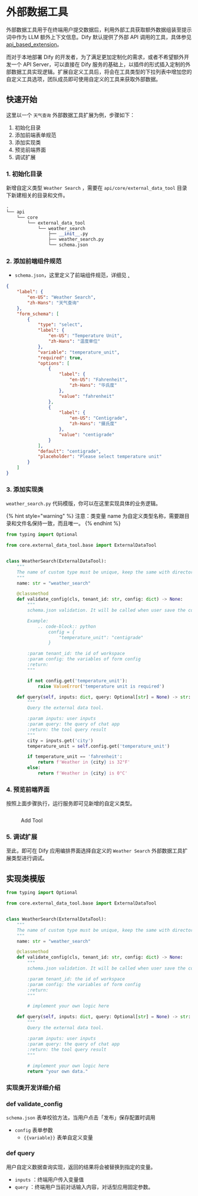 # 外部数据工具

外部数据工具用于在终端用户提交数据后，利用外部工具获取额外数据组装至提示词中作为 LLM 额外上下文信息。Dify 默认提供了外部 API 调用的工具，具体参见 [api\_based\_extension](../api\_based\_extension/ "mention")。

而对于本地部署 Dify 的开发者，为了满足更加定制化的需求，或者不希望额外开发一个 API Server，可以直接在 Dify 服务的基础上，以插件的形式插入定制的外部数据工具实现逻辑。扩展自定义工具后，将会在工具类型的下拉列表中增加您的自定义工具选项，团队成员即可使用自定义的工具来获取外部数据。

## 快速开始

这里以一个 `天气查询` 外部数据工具扩展为例，步骤如下：

1. 初始化目录
2. 添加前端表单规范
3. 添加实现类
4. 预览前端界面
5. 调试扩展

### 1. **初始化目录**

新增自定义类型 `Weather Search` ，需要在 `api/core/external_data_tool` 目录下新建相关的目录和文件。

```python
.
└── api
    └── core
        └── external_data_tool
            └── weather_search
                ├── __init__.py
                ├── weather_search.py
                └── schema.json
```

### 2. **添加前端组件规范**

* `schema.json`，这里定义了前端组件规范，详细见 [.](./ "mention")

```json
{
    "label": {
        "en-US": "Weather Search",
        "zh-Hans": "天气查询"
    },
    "form_schema": [
        {
            "type": "select",
            "label": {
                "en-US": "Temperature Unit",
                "zh-Hans": "温度单位"
            },
            "variable": "temperature_unit",
            "required": true,
            "options": [
                {
                    "label": {
                        "en-US": "Fahrenheit",
                        "zh-Hans": "华氏度"
                    },
                    "value": "fahrenheit"
                },
                {
                    "label": {
                        "en-US": "Centigrade",
                        "zh-Hans": "摄氏度"
                    },
                    "value": "centigrade"
                }
            ],
            "default": "centigrade",
            "placeholder": "Please select temperature unit"
        }
    ]
}
```

### 3. 添加实现类

`weather_search.py` 代码模版，你可以在这里实现具体的业务逻辑。

{% hint style="warning" %}
注意：类变量 name 为自定义类型名称，需要跟目录和文件名保持一致，而且唯一。
{% endhint %}

```python
from typing import Optional

from core.external_data_tool.base import ExternalDataTool


class WeatherSearch(ExternalDataTool):
    """
    The name of custom type must be unique, keep the same with directory and file name.
    """
    name: str = "weather_search"

    @classmethod
    def validate_config(cls, tenant_id: str, config: dict) -> None:
        """
        schema.json validation. It will be called when user save the config.

        Example:
            .. code-block:: python
                config = {
                    "temperature_unit": "centigrade"
                }

        :param tenant_id: the id of workspace
        :param config: the variables of form config
        :return:
        """

        if not config.get('temperature_unit'):
            raise ValueError('temperature unit is required')

    def query(self, inputs: dict, query: Optional[str] = None) -> str:
        """
        Query the external data tool.

        :param inputs: user inputs
        :param query: the query of chat app
        :return: the tool query result
        """
        city = inputs.get('city')
        temperature_unit = self.config.get('temperature_unit')

        if temperature_unit == 'fahrenheit':
            return f'Weather in {city} is 32°F'
        else:
            return f'Weather in {city} is 0°C'
```

### 4. **预览前端界面**

按照上面步骤执行，运行服务即可见新增的自定义类型。

<figure><img src="https://langgenius.feishu.cn/space/api/box/stream/download/asynccode/?code=NDZkOTBjNjJmZDdkNTdkYTkxMDllNTgzMzA1MjE2MzBfM0FYYjFtWkE1bHVPdWdYQ0ZkNWNRdXBXbmhoMklkVW9fVG9rZW46SnZSVWIyN3Nkb09pZkV4NDZyM2NIckJtbnhnXzE2OTk0NTE5NjM6MTY5OTQ1NTU2M19WNA" alt=""><figcaption><p>Add Tool</p></figcaption></figure>

### 5. **调试扩展**

至此，即可在 Dify 应用编排界面选择自定义的 `Weather Search` 外部数据工具扩展类型进行调试。

## 实现类模版

```python
from typing import Optional

from core.external_data_tool.base import ExternalDataTool


class WeatherSearch(ExternalDataTool):
    """
    The name of custom type must be unique, keep the same with directory and file name.
    """
    name: str = "weather_search"

    @classmethod
    def validate_config(cls, tenant_id: str, config: dict) -> None:
        """
        schema.json validation. It will be called when user save the config.

        :param tenant_id: the id of workspace
        :param config: the variables of form config
        :return:
        """

        # implement your own logic here

    def query(self, inputs: dict, query: Optional[str] = None) -> str:
        """
        Query the external data tool.

        :param inputs: user inputs
        :param query: the query of chat app
        :return: the tool query result
        """
       
        # implement your own logic here
        return "your own data."
```

### 实现类开发详细介绍

### def validate\_config

`schema.json` 表单校验方法，当用户点击「发布」保存配置时调用

* `config` 表单参数
  * `{{variable}}` 表单自定义变量

### def query

用户自定义数据查询实现，返回的结果将会被替换到指定的变量。

* `inputs` ：终端用户传入变量值
* `query` ：终端用户当前对话输入内容，对话型应用固定参数。

